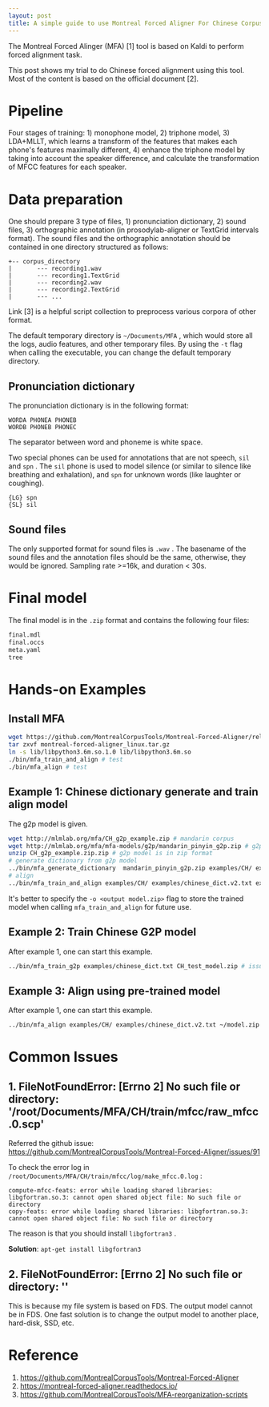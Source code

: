```yaml
---
layout: post
title: A simple guide to use Montreal Forced Aligner For Chinese Corpus
---
```


The Montreal Forced Alinger (MFA) [1] tool is based on Kaldi to perform forced alignment task.

This post shows my trial to do Chinese forced alignment using this tool. Most of the content is based on the official document [2].

# Pipeline

Four stages of training: 1) monophone model, 2) triphone model, 3) LDA+MLLT, which learns a transform of the features that makes each phone's features maximally different, 4) enhance the triphone model by taking into account the speaker difference, and calculate the transformation of MFCC features for each speaker.

# Data preparation

One should prepare 3 type of files, 1) pronunciation dictionary, 2) sound files, 3) orthographic annotation (in prosodylab-aligner or TextGrid intervals format). The sound files and the orthographic annotation should be contained in one directory structured as follows:

``` text
+-- corpus_directory
|       --- recording1.wav
|       --- recording1.TextGrid
|       --- recording2.wav
|       --- recording2.TextGrid
|       --- ...
```

Link [3] is a helpful script collection to preprocess various corpora of other format.

The default temporary directory is `~/Documents/MFA` , which would store all the logs, audio features, and other temporary files. By using the `-t` flag when calling the executable, you can change the default temporary directory.

## Pronunciation dictionary

The pronunciation dictionary is in the following format:

``` text
WORDA PHONEA PHONEB
WORDB PHONEB PHONEC
```

The separator between word and phoneme is white space.

Two special phones can be used for annotations that are not speech, `sil ` and `spn` . The `sil` phone is used to model silence (or similar to silence like breathing and exhalation), and `spn` for unknown words (like laughter or coughing).

``` text
{LG} spn
{SL} sil
```

## Sound files

The only supported format for sound files is `.wav` . The basename of the sound files and the annotation files should be the same, otherwise, they would be ignored. Sampling rate >=16k, and duration < 30s.

# Final model

The final model is in the `.zip` format and contains the following four files:

``` bash
final.mdl
final.occs
meta.yaml
tree
```

# Hands-on Examples

## Install MFA

``` bash
wget https://github.com/MontrealCorpusTools/Montreal-Forced-Aligner/releases/download/v1.0.1/montreal-forced-aligner_linux.tar.gz
tar zxvf montreal-forced-aligner_linux.tar.gz
ln -s lib/libpython3.6m.so.1.0 lib/libpython3.6m.so
./bin/mfa_train_and_align # test
./bin/mfa_align # test
```

## Example 1: Chinese dictionary generate and train align model

The g2p model is given.

``` bash
wget http://mlmlab.org/mfa/CH_g2p_example.zip # mandarin corpus
wget http://mlmlab.org/mfa/mfa-models/g2p/mandarin_pinyin_g2p.zip # g2p model
unzip CH_g2p_example.zip.zip # g2p model is in zip format
# generate dictionary from g2p model
../bin/mfa_generate_dictionary  mandarin_pinyin_g2p.zip examples/CH/ examples/chinese_dict.v2.txt
# align
../bin/mfa_train_and_align examples/CH/ examples/chinese_dict.v2.txt examples/aligned_output # issue 1
```

It's better to specify the `-o <output model.zip>` flag to store the trained model when calling `mfa_train_and_align` for future use.

## Example 2: Train Chinese G2P model

After example 1, one can start this example.

``` bash
../bin/mfa_train_g2p examples/chinese_dict.txt CH_test_model.zip # issue 2
```

## Example 3: Align using pre-trained model

After example 1, one can start this example.

``` bash
../bin/mfa_align examples/CH/ examples/chinese_dict.v2.txt ~/model.zip examples/aligned_output.v2
```

# Common Issues

## 1. FileNotFoundError: [Errno 2] No such file or directory: '/root/Documents/MFA/CH/train/mfcc/raw_mfcc.0.scp'

Referred the github issue: https://github.com/MontrealCorpusTools/Montreal-Forced-Aligner/issues/91

To check the error log in `/root/Documents/MFA/CH/train/mfcc/log/make_mfcc.0.log` :

``` text
compute-mfcc-feats: error while loading shared libraries: libgfortran.so.3: cannot open shared object file: No such file or directory
copy-feats: error while loading shared libraries: libgfortran.so.3: cannot open shared object file: No such file or directory
```

The reason is that you should install `libgfortran3` .

**Solution**: `apt-get install libgfortran3`

## 2. FileNotFoundError: [Errno 2] No such file or directory: ''

This is because my file system is based on FDS. The output model cannot be in FDS. One fast solution is to change the output model to another place, hard-disk, SSD, etc.

# Reference

1. https://github.com/MontrealCorpusTools/Montreal-Forced-Aligner
2. https://montreal-forced-aligner.readthedocs.io/
3. https://github.com/MontrealCorpusTools/MFA-reorganization-scripts
